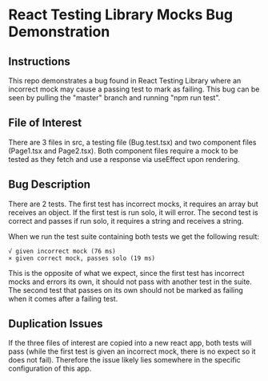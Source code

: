 # React Testing Library Mocks Bug Demonstration

## Instructions

This repo demonstrates a bug found in React Testing Library where an incorrect mock may cause a passing test to mark as failing. This bug can be seen by pulling the "master" branch and running "npm run test".

## File of Interest

There are 3 files in src, a testing file (Bug.test.tsx) and two component files (Page1.tsx and Page2.tsx). Both component files require a mock to be tested as they fetch and use a response via useEffect upon rendering.

## Bug Description

There are 2 tests. The first test has incorrect mocks, it requires an array but receives an object. If the first test is run solo, it will error. The second test is correct and passes if run solo, it requires a string and receives a string.

When we run the test suite containing both tests we get the following result:

```
√ given incorrect mock (76 ms)
× given correct mock, passes solo (19 ms)
```

This is the opposite of what we expect, since the first test has incorrect mocks and errors its own, it should not pass with another test in the suite. The second test that passes on its own should not be marked as failing when it comes after a failing test.

## Duplication Issues

If the three files of interest are copied into a new react app, both tests will pass (while the first test is given an incorrect mock, there is no expect so it does not fail). Therefore the issue likely lies somewhere in the specific configuration of this app.
